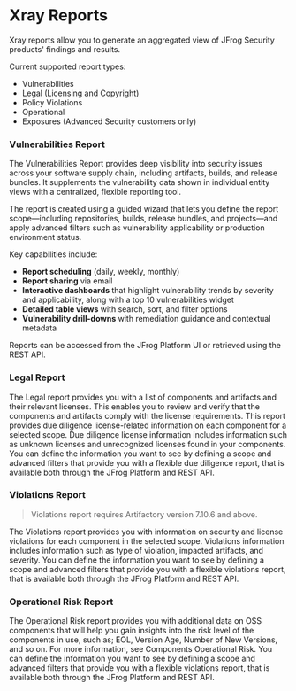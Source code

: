 # Xray Reports

Xray reports allow you to generate an aggregated view of JFrog Security products' findings and results.

Current supported report types:

* Vulnerabilities
* Legal (Licensing and Copyright)
* Policy Violations
* Operational
* Exposures (Advanced Security customers only)&#x20;

### Vulnerabilities Report

The Vulnerabilities Report provides deep visibility into security issues across your software supply chain, including artifacts, builds, and release bundles. It supplements the vulnerability data shown in individual entity views with a centralized, flexible reporting tool.

The report is created using a guided wizard that lets you define the report scope—including repositories, builds, release bundles, and projects—and apply advanced filters such as vulnerability applicability or production environment status.

Key capabilities include:

* **Report scheduling** (daily, weekly, monthly)
* **Report sharing** via email
* **Interactive dashboards** that highlight vulnerability trends by severity and applicability, along with a top 10 vulnerabilities widget
* **Detailed table views** with search, sort, and filter options
* **Vulnerability drill-downs** with remediation guidance and contextual metadata

Reports can be accessed from the JFrog Platform UI or retrieved using the REST API.

### Legal Report

The Legal report provides you with a list of components and artifacts and their relevant licenses. This enables you to review and verify that the components and artifacts comply with the license requirements. This report provides due diligence license-related information on each component for a selected scope. Due diligence license information includes information such as unknown licenses and unrecognized licenses found in your components. You can define the information you want to see by defining a scope and advanced filters that provide you with a flexible due diligence report, that is available both through the JFrog Platform and REST API.

### Violations Report

> Violations report requires Artifactory version 7.10.6 and above.

The Violations report provides you with information on security and license violations for each component in the selected scope. Violations information includes information such as type of violation, impacted artifacts, and severity. You can define the information you want to see by defining a scope and advanced filters that provide you with a flexible violations report, that is available both through the JFrog Platform and REST API.

### Operational Risk Report

The Operational Risk report provides you with additional data on OSS components that will help you gain insights into the risk level of the components in use, such as; EOL, Version Age, Number of New Versions, and so on. For more information, see Components Operational Risk. You can define the information you want to see by defining a scope and advanced filters that provide you with a flexible violations report, that is available both through the JFrog Platform and REST API.
